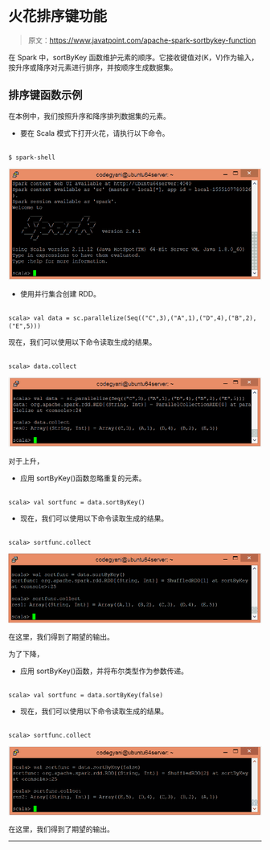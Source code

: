 # 火花排序键功能

> 原文：<https://www.javatpoint.com/apache-spark-sortbykey-function>

在 Spark 中，sortByKey 函数维护元素的顺序。它接收键值对(K，V)作为输入，按升序或降序对元素进行排序，并按顺序生成数据集。

## 排序键函数示例

在本例中，我们按照升序和降序排列数据集的元素。

*   要在 Scala 模式下打开火花，请执行以下命令。

```

$ spark-shell

```

![Spark sortByKey Function](img/4021e4a606c20bc4b6381f37e888e349.png)

*   使用并行集合创建 RDD。

```

scala> val data = sc.parallelize(Seq(("C",3),("A",1),("D",4),("B",2),("E",5)))

```

现在，我们可以使用以下命令读取生成的结果。

```

scala> data.collect

```

![Spark sortByKey Function](img/c12c6d573687732e53fca80f8a1daeaf.png)

对于上升，

*   应用 sortByKey()函数忽略重复的元素。

```

scala> val sortfunc = data.sortByKey()

```

*   现在，我们可以使用以下命令读取生成的结果。

```

scala> sortfunc.collect

```

![Spark sortByKey Function](img/55d0fac969b53c2103d17809c62fc73d.png)

在这里，我们得到了期望的输出。

为了下降，

*   应用 sortByKey()函数，并将布尔类型作为参数传递。

```

scala> val sortfunc = data.sortByKey(false)

```

*   现在，我们可以使用以下命令读取生成的结果。

```

scala> sortfunc.collect

```

![Spark sortByKey Function](img/2b5b8efebd8f998b36f5b823891909df.png)

在这里，我们得到了期望的输出。

* * *